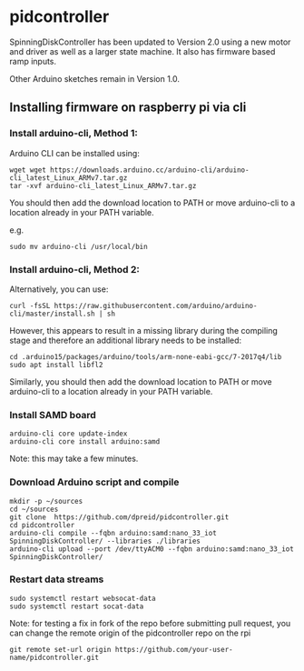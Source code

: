 # pidcontroller


SpinningDiskController has been updated to Version 2.0 using a new motor and driver as well as a larger state machine. It also has firmware based ramp inputs. 

Other Arduino sketches remain in Version 1.0.

## Installing firmware on raspberry pi via cli

### Install arduino-cli, Method 1:

Arduino CLI can be installed using:

```
wget wget https://downloads.arduino.cc/arduino-cli/arduino-cli_latest_Linux_ARMv7.tar.gz
tar -xvf arduino-cli_latest_Linux_ARMv7.tar.gz
```

You should then add the download location to PATH or move arduino-cli to a location already in your PATH variable.

e.g.
```
sudo mv arduino-cli /usr/local/bin
```

### Install arduino-cli, Method 2:

Alternatively, you can use:

```
curl -fsSL https://raw.githubusercontent.com/arduino/arduino-cli/master/install.sh | sh

```
However, this appears to result in a missing library during the compiling stage and therefore an additional library needs to be installed:

```
cd .arduino15/packages/arduino/tools/arm-none-eabi-gcc/7-2017q4/lib
sudo apt install libfl2
```
Similarly, you should then add the download location to PATH or move arduino-cli to a location already in your PATH variable.

### Install SAMD board

```
arduino-cli core update-index
arduino-cli core install arduino:samd
```
Note: this may take a few minutes.

### Download Arduino script and compile

```
mkdir -p ~/sources
cd ~/sources
git clone  https://github.com/dpreid/pidcontroller.git
cd pidcontroller
arduino-cli compile --fqbn arduino:samd:nano_33_iot SpinningDiskController/ --libraries ./libraries
arduino-cli upload --port /dev/ttyACM0 --fqbn arduino:samd:nano_33_iot SpinningDiskController/
```

### Restart data streams

```
sudo systemctl restart websocat-data
sudo systemctl restart socat-data
```

Note: for testing a fix in fork of the repo before submitting pull request, you can change the remote origin of the pidcontroller repo on the rpi

```
git remote set-url origin https://github.com/your-user-name/pidcontroller.git
```
